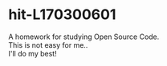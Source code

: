 # hit-L170300601
A homework for studying Open Source Code.  
This is not easy for me..  
I'll do my best!

